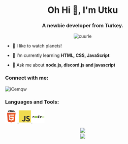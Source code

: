 <h1 align="center">Oh Hi 👋, I'm Utku</h1>
<h3 align="center">A newbie developer from Turkey.</h3>

<p align="center"> <img src="https://komarev.com/ghpvc/?username=ShoriTaka&label=Profile%20views&color=0e75b6&style=flat" alt="cuurle" /> </p>

- 🔭 I like to watch planets!

- 🌱 I’m currently learning **HTML, CSS, JavaScript**

- 💬 Ask me about **node.js, discord.js and javascript**


<h3 align="left">Connect with me:</h3>
<p align="left">
<p Discord: "'Utku#6456"/p><img align="center" src="https://cdn.jsdelivr.net/npm/simple-icons@3.0.1/icons/youtube.svg" alt="iCemqw" height="30" width="40" /></a>
</p>

<h3 align="left">Languages and Tools:</h3>
<p align="left"> <a href="https://www.w3.org/html/" target="_blank"> <img src="https://raw.githubusercontent.com/devicons/devicon/master/icons/html5/html5-original-wordmark.svg" alt="html5" width="40" height="40"/> </a> <a href="https://developer.mozilla.org/en-US/docs/Web/JavaScript" target="_blank"> <img src="https://raw.githubusercontent.com/devicons/devicon/master/icons/javascript/javascript-original.svg" alt="javascript" width="40" height="40"/> </a> <a href="https://nodejs.org" target="_blank"> <img src="https://raw.githubusercontent.com/devicons/devicon/master/icons/nodejs/nodejs-original-wordmark.svg" alt="nodejs" width="40" height="40"/> </a> </p>

 <div align="center"><img src="https://discord.c99.nl/widget/theme-4/850294928180641802.png"></div> 
 <div align="center"><img src="https://github-readme-stats.vercel.app/api?username=ShoriTaka&show_icons=true&theme=radical&locale=tr&custom_title=Cem%27%C4%B1n%20Github%20Profili"></div>

